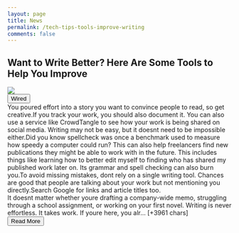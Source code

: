 ```yaml
---
layout: page
title: News
permalink: /tech-tips-tools-improve-writing
comments: false
---
```


<div class="row">
<div class="col-12">
<h2>Want to Write Better? Here Are Some Tools to Help You Improve</h2>
</div>
</div>
<div class="row">
<div class="col-12">
<img src="https://media.wired.com/photos/60c00597e90f148723cbc78b/191:100/w_1280,c_limit/Gear-Writing-Tools-1307393936.jpg">
</div>
</div>
<div class="row">
<div class="col-12 mt-2">
<button type="button" class="btn btn-outline-info">Wired</button>
</div>
</div>
<div class="row">
<div class="col-12">
<div>You poured effort into a story you want to convince people to read, so get creative.If you track your work, you should also document it. You can also use a service like CrowdTangle to see how your work is being shared on social media. Writing may not be easy, but it doesnt need to be impossible either.Did you know spellcheck was once a benchmark used to measure how speedy a computer could run? This can also help freelancers find new publications they might be able to work with in the future. This includes things like learning how to better edit myself to finding who has shared my published work later on. Its grammar and spell checking can also burn you.To avoid missing mistakes, dont rely on a single writing tool. Chances are good that people are talking about your work but not mentioning you directly.Search Google for links and article titles too.</div>
</div>
</div>
<div class="row">
<div class="col-12">
<div>It doesnt matter whether youre drafting a company-wide memo, struggling through a school assignment, or working on your first novel. Writing is never effortless. It takes work. If youre here, you alr… [+3961 chars]</div>
</div>
</div>
<div class="row">
<div class="col-12 text-center">
<a href="https://www.wired.com/story/tech-tips-tools-improve-writing/">
<button type="button" class="btn btn-info">Read More</button>
</a>
</div>
</div>
